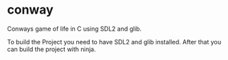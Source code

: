 # conway

Conways game of life in C using SDL2 and glib.

To build the Project you need to have SDL2 and glib installed.
After that you can build the project with ninja.
